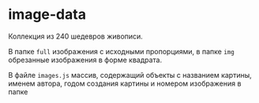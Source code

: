 ﻿# image-data

Коллекция из 240 шедевров живописи.

В папке `full` изображения с исходными пропорциями, в папке `img` обрезанные изображения в форме квадрата.

В файле `images.js` массив, содержащий объекты с названием картины, именем автора, годом создания картины и номером изображения в папке
